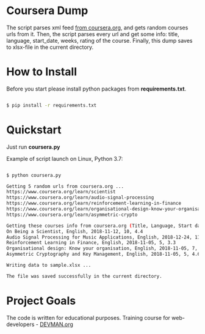 # Coursera Dump

The script parses xml feed [from coursera.org](https://www.coursera.org/sitemap~www~courses.xml), and gets random courses urls from it. Then, the script parses every url and get some info: title, language, start_date, weeks, rating of the course. Finally, this dump saves to xlsx-file in the current directory.


# How to Install

Before you start please install python packages from **requirements.txt**.

```bash

$ pip install -r requirements.txt
```


# Quickstart

Just run **coursera.py** 

Example of script launch on Linux, Python 3.7:

```bash

$ python coursera.py

Getting 5 random urls from coursera.org ...
https://www.coursera.org/learn/scientist
https://www.coursera.org/learn/audio-signal-processing
https://www.coursera.org/learn/reinforcement-learning-in-finance
https://www.coursera.org/learn/organisational-design-know-your-organisation
https://www.coursera.org/learn/asymmetric-crypto

Getting these courses info from coursera.org (Title, Language, Start date, Weeks, Rating)
On Being a Scientist, English, 2018-11-12, 10, 4.4
Audio Signal Processing for Music Applications, English, 2018-12-24, 11, 4.8
Reinforcement Learning in Finance, English, 2018-11-05, 5, 3.3
Organisational design: Know your organisation, English, 2018-11-05, 7, 5.0
Asymmetric Cryptography and Key Management, English, 2018-11-05, 5, 4.6

Writing data to sample.xlsx ...

The file was saved successfully in the current directory.
```


# Project Goals

The code is written for educational purposes. Training course for web-developers - [DEVMAN.org](https://devman.org)
